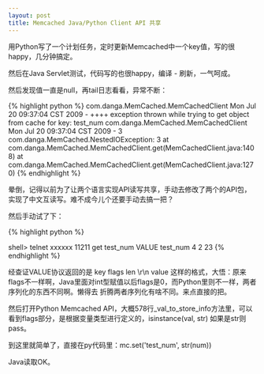 ```yaml
---
layout: post
title: Memcached Java/Python Client API 共享
---
```


用Python写了一个计划任务，定时更新Memcached中一个key值，写的很happy，几分钟搞定。

然后在Java Servlet测试，代码写的也很happy，编译 - 刷新，一气呵成。

然后发现值一直是null，再tail日志看看，异常不断：

{% highlight python %}
com.danga.MemCached.MemCachedClient Mon Jul 20 09:37:04 CST 2009 - ++++ exception thrown while trying to get object from cache for key: test_num
 com.danga.MemCached.MemCachedClient Mon Jul 20 09:37:04 CST 2009 - 3
 com.danga.MemCached.NestedIOException: 3
 at com.danga.MemCached.MemCachedClient.get(MemCachedClient.java:1408)
 at com.danga.MemCached.MemCachedClient.get(MemCachedClient.java:1270)
{% endhighlight %}

晕倒，记得以前为了让两个语言实现API读写共享，手动去修改了两个的API包，实现了中文互读写。难不成今儿个还要手动去搞一把？

然后手动试了下：

{% highlight python %}

shell> telnet xxxxxx 11211
get test_num
VALUE test_num 4 2
23
{% endhighlight %}

经查证VALUE协议返回的是 key flags len \r\n value 这样的格式，大悟：原来flags不一样啊，Java里面对int型赋值以后flags是0，而Python里则不一样，两者序列化的东西不同啊。懒得去 折腾两者序列化有啥不同。来点直接的把。

然后打开Python Memcached API，大概578行_val_to_store_info方法里，可以看到flags部分，是根据变量类型进行定义的，isinstance(val, str) 如果是str则pass。

到这里就简单了，直接在py代码里：mc.set('test_num', str(num))

Java读取OK。


